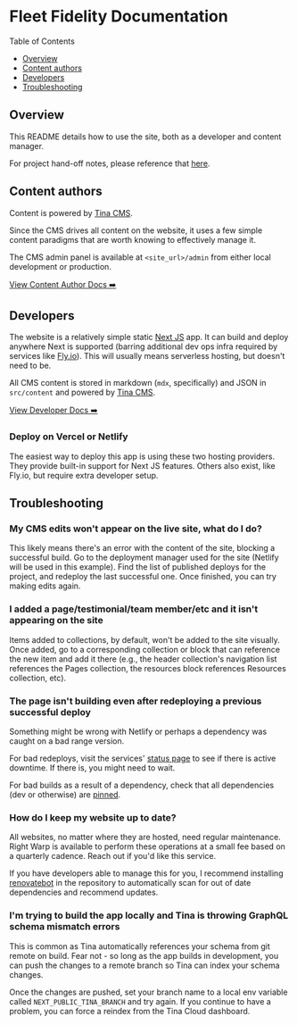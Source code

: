 # Fleet Fidelity Documentation

Table of Contents

- [Overview](#overview)
- [Content authors](#content-authors)
- [Developers](#developers)
- [Troubleshooting](#troubleshooting)

## Overview

This README details how to use the site, both as a developer and content manager.

For project hand-off notes, please reference that [here](https://docs.google.com/document/d/1qziXgp3qLGH4JZ7Jobqp_oc3lUSVIr8-MTvuGRxqh3I/edit?tab=t.0).

## Content authors

Content is powered by [Tina CMS](https://tina.io/).

Since the CMS drives all content on the website, it uses a few simple content paradigms that are worth knowing to effectively manage it.

The CMS admin panel is available at `<site_url>/admin` from either local development or production.

[View Content Author Docs ➡️](docs/content-authors.md)

## Developers

The website is a relatively simple static [Next JS](#next-js-documentation) app. It can build and deploy anywhere Next is supported (barring additional dev ops infra required by services like [Fly.io](https://fly.io/)). This will usually means serverless hosting, but doesn't need to be.

All CMS content is stored in markdown (`mdx`, specifically) and JSON in `src/content` and powered by [Tina CMS](https://tina.io).

[View Developer Docs ➡️](docs/developers.md)

### Deploy on Vercel or Netlify

The easiest way to deploy this app is using these two hosting providers. They provide built-in support for Next JS features. Others also exist, like Fly.io, but require extra developer setup.

## Troubleshooting

### My CMS edits won't appear on the live site, what do I do?

This likely means there's an error with the content of the site, blocking a successful build. Go to the deployment manager used for the site (Netlify will be used in this example). Find the list of published deploys for the project, and redeploy the last successful one. Once finished, you can try making edits again.

### I added a page/testimonial/team member/etc and it isn't appearing on the site

Items added to collections, by default, won't be added to the site visually. Once added, go to a corresponding collection or block that can reference the new item and add it there (e.g., the header collection's navigation list references the Pages collection, the resources block references Resources collection, etc).

### The page isn't building even after redeploying a previous successful deploy

Something might be wrong with Netlify or perhaps a dependency was caught on a bad range version.

For bad redeploys, visit the services' [status page](https://www.netlifystatus.com/) to see if there is active downtime. If there is, you might need to wait.

For bad builds as a result of a dependency, check that all dependencies (dev or otherwise) are [pinned](https://maxleiter.com/blog/pin-dependencies).

### How do I keep my website up to date?

All websites, no matter where they are hosted, need regular maintenance. Right Warp is available to perform these operations at a small fee based on a quarterly cadence. Reach out if you'd like this service.

If you have developers able to manage this for you, I recommend installing [renovatebot](https://docs.renovatebot.com/) in the repository to automatically scan for out of date dependencies and recommend updates.

### I'm trying to build the app locally and Tina is throwing GraphQL schema mismatch errors

This is common as Tina automatically references your schema from git remote on build. Fear not - so long as the app builds in development, you can push the changes to a remote branch so Tina can index your schema changes.

Once the changes are pushed, set your branch name to a local env variable called `NEXT_PUBLIC_TINA_BRANCH` and try again. If you continue to have a problem, you can force a reindex from the Tina Cloud dashboard.

